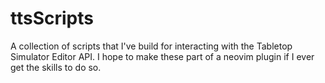 # ttsScripts

A  collection of scripts that I've build for interacting with the Tabletop Simulator Editor API.  I hope to make these part of a neovim plugin if I ever get the skills to do so.
